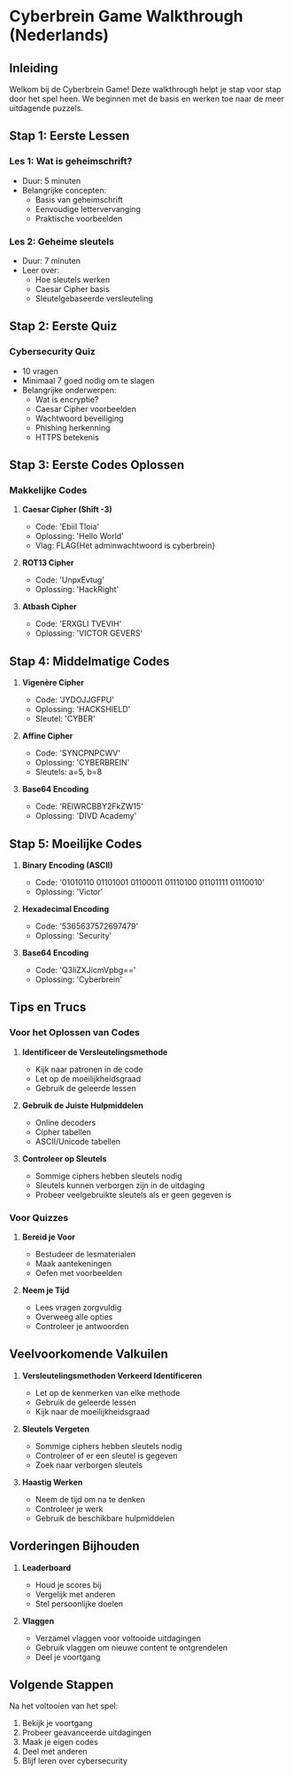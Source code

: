 # Cyberbrein Game Walkthrough (Nederlands)

## Inleiding

Welkom bij de Cyberbrein Game! Deze walkthrough helpt je stap voor stap door het spel heen. We beginnen met de basis en werken toe naar de meer uitdagende puzzels.

## Stap 1: Eerste Lessen

### Les 1: Wat is geheimschrift?
- Duur: 5 minuten
- Belangrijke concepten:
  - Basis van geheimschrift
  - Eenvoudige lettervervanging
  - Praktische voorbeelden

### Les 2: Geheime sleutels
- Duur: 7 minuten
- Leer over:
  - Hoe sleutels werken
  - Caesar Cipher basis
  - Sleutelgebaseerde versleuteling

## Stap 2: Eerste Quiz

### Cybersecurity Quiz
- 10 vragen
- Minimaal 7 goed nodig om te slagen
- Belangrijke onderwerpen:
  - Wat is encryptie?
  - Caesar Cipher voorbeelden
  - Wachtwoord beveiliging
  - Phishing herkenning
  - HTTPS betekenis

## Stap 3: Eerste Codes Oplossen

### Makkelijke Codes

1. **Caesar Cipher (Shift -3)**
   - Code: 'Ebiil Tloia'
   - Oplossing: 'Hello World'
   - Vlag: FLAG{Het adminwachtwoord is cyberbrein}

2. **ROT13 Cipher**
   - Code: 'UnpxEvtug'
   - Oplossing: 'HackRight'

3. **Atbash Cipher**
   - Code: 'ERXGLI TVEVIH'
   - Oplossing: 'VICTOR GEVERS'

## Stap 4: Middelmatige Codes

1. **Vigenère Cipher**
   - Code: 'JYDOJJGFPU'
   - Oplossing: 'HACKSHIELD'
   - Sleutel: 'CYBER'

2. **Affine Cipher**
   - Code: 'SYNCPNPCWV'
   - Oplossing: 'CYBERBREIN'
   - Sleutels: a=5, b=8

3. **Base64 Encoding**
   - Code: 'RElWRCBBY2FkZW15'
   - Oplossing: 'DIVD Academy'

## Stap 5: Moeilijke Codes

1. **Binary Encoding (ASCII)**
   - Code: '01010110 01101001 01100011 01110100 01101111 01110010'
   - Oplossing: 'Victor'

2. **Hexadecimal Encoding**
   - Code: '5365637572697479'
   - Oplossing: 'Security'

3. **Base64 Encoding**
   - Code: 'Q3liZXJicmVpbg=='
   - Oplossing: 'Cyberbrein'

## Tips en Trucs

### Voor het Oplossen van Codes

1. **Identificeer de Versleutelingsmethode**
   - Kijk naar patronen in de code
   - Let op de moeilijkheidsgraad
   - Gebruik de geleerde lessen

2. **Gebruik de Juiste Hulpmiddelen**
   - Online decoders
   - Cipher tabellen
   - ASCII/Unicode tabellen

3. **Controleer op Sleutels**
   - Sommige ciphers hebben sleutels nodig
   - Sleutels kunnen verborgen zijn in de uitdaging
   - Probeer veelgebruikte sleutels als er geen gegeven is

### Voor Quizzes

1. **Bereid je Voor**
   - Bestudeer de lesmaterialen
   - Maak aantekeningen
   - Oefen met voorbeelden

2. **Neem je Tijd**
   - Lees vragen zorgvuldig
   - Overweeg alle opties
   - Controleer je antwoorden

## Veelvoorkomende Valkuilen

1. **Versleutelingsmethoden Verkeerd Identificeren**
   - Let op de kenmerken van elke methode
   - Gebruik de geleerde lessen
   - Kijk naar de moeilijkheidsgraad

2. **Sleutels Vergeten**
   - Sommige ciphers hebben sleutels nodig
   - Controleer of er een sleutel is gegeven
   - Zoek naar verborgen sleutels

3. **Haastig Werken**
   - Neem de tijd om na te denken
   - Controleer je werk
   - Gebruik de beschikbare hulpmiddelen

## Vorderingen Bijhouden

1. **Leaderboard**
   - Houd je scores bij
   - Vergelijk met anderen
   - Stel persoonlijke doelen

2. **Vlaggen**
   - Verzamel vlaggen voor voltooide uitdagingen
   - Gebruik vlaggen om nieuwe content te ontgrendelen
   - Deel je voortgang

## Volgende Stappen

Na het voltooien van het spel:
1. Bekijk je voortgang
2. Probeer geavanceerde uitdagingen
3. Maak je eigen codes
4. Deel met anderen
5. Blijf leren over cybersecurity 